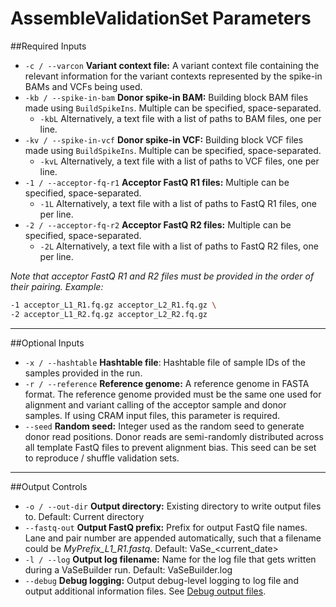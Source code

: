 # AssembleValidationSet Parameters

##Required Inputs

- `-c / --varcon` __Variant context file:__ A variant context file containing the relevant information for the variant contexts represented by the spike-in BAMs and VCFs being used.
- `-kb / --spike-in-bam` __Donor spike-in BAM:__ Building block BAM files made using `BuildSpikeIns`. Multiple can be specified, space-separated.
	- `-kbL` Alternatively, a text file with a list of paths to BAM files, one per line.
- `-kv / --spike-in-vcf` __Donor spike-in VCF:__ Building block VCF files made using `BuildSpikeIns`. Multiple can be specified, space-separated.
	- `-kvL` Alternatively, a text file with a list of paths to VCF files, one per line.
- `-1 / --acceptor-fq-r1` __Acceptor FastQ R1 files:__ Multiple can be specified, space-separated.
	- `-1L` Alternatively, a text file with a list of paths to FastQ R1 files, one per line.
- `-2 / --acceptor-fq-r2` __Acceptor FastQ R2 files:__ Multiple can be specified, space-separated.
	- `-2L` Alternatively, a text file with a list of paths to FastQ R2 files, one per line.

_Note that acceptor FastQ R1 and R2 files must be provided in the order of their pairing. Example:_

```bash
-1 acceptor_L1_R1.fq.gz acceptor_L2_R1.fq.gz \
-2 acceptor_L1_R2.fq.gz acceptor_L2_R2.fq.gz
```

---

##Optional Inputs

* `-x / --hashtable` __Hashtable file__: Hashtable file of sample IDs of the samples provided in the run.
* `-r / --reference` __Reference genome:__ A reference genome in FASTA format. The reference genome provided must be the same one used for alignment and variant calling of the acceptor sample and donor samples. If using CRAM input files, this parameter is required.
* `--seed` __Random seed:__ Integer used as the random seed to generate donor read positions. Donor reads are semi-randomly distributed across all template FastQ files to prevent alignment bias. This seed can be set to reproduce / shuffle validation sets.

---

##Output Controls

* `-o / --out-dir` __Output directory:__ Existing directory to write output files to. Default: Current directory
* `--fastq-out` __Output FastQ prefix:__ Prefix for output FastQ file names. Lane and pair number are appended automatically, such that a filename could be _MyPrefix\_L1\_R1.fastq_. Default: VaSe_<current_date\>
* `-l / --log` __Output log filename:__ Name for the log file that gets written during a VaSeBuilder run. Default: VaSeBuilder.log
* `--debug` __Debug logging:__ Output debug-level logging to log file and output additional information files. See [Debug output files](output_files.md#debug-output-files).
